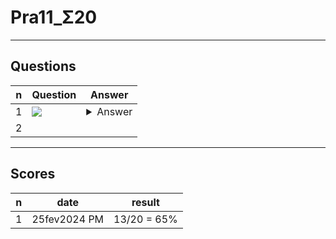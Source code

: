 # Pra11_Σ20

---

## Questions
|n|Question|Answer|
|-|--------|------|
|1|<img src="https://i.imgur.com/7gpa5CA.png">|<details><summary>Answer</summary><img src="https://i.imgur.com/p7kLLTO.png"></details>|
|2|

---

## Scores
|n|date|result|
|-|----|------|
|1|25fev2024 PM|13/20 = 65%|
